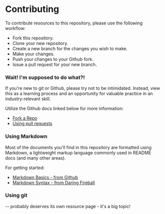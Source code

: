 # Contributing

To contribute resources to this repository, please use the following workflow:

- Fork this repository.
- Clone your new repository.
- Create a new branch for the changes you wish to make.
- Make your changes.
- Push your changes to your Github fork.
- Issue a pull request for your new branch.


### Wait! I'm supposed to do what?!

If you're new to git or Github, please try not to be intimidated. Instead, view this as a learning process and an opportunity for valuable practice in an industry-relevant skill.

Utilize the Github docs linked below for more information:
- [Fork a Repo][1]
- [Using pull requests][2]

### Using Markdown

Most of the documents you'll find in this repository are formatted using Markdown, a lightweight markup language commonly used in README docs (and many other areas).

For getting started:
- [Markdown Basics - from Github][3]
- [Markdown Syntax - from Daring Fireball][4]

### Using git

-- probably deserves its own resource page - it's a big topic!


[1]: https://help.github.com/articles/fork-a-repo/
[2]: https://help.github.com/articles/using-pull-requests/
[3]: https://help.github.com/articles/markdown-basics/
[4]: https://daringfireball.net/projects/markdown/syntax
